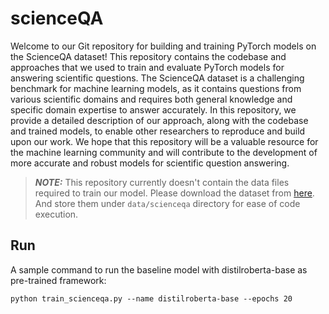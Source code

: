 # scienceQA
Welcome to our Git repository for building and training PyTorch models on the ScienceQA dataset! This repository contains the codebase and approaches that we used to train and evaluate PyTorch models for answering scientific questions. The ScienceQA dataset is a challenging benchmark for machine learning models, as it contains questions from various scientific domains and requires both general knowledge and specific domain expertise to answer accurately. In this repository, we provide a detailed description of our approach, along with the codebase and trained models, to enable other researchers to reproduce and build upon our work. We hope that this repository will be a valuable resource for the machine learning community and will contribute to the development of more accurate and robust models for scientific question answering.

> **_NOTE:_** This repository currently doesn't contain the data files required to train our model. Please download the dataset from [here](https://scienceqa.github.io/#download). And store them under ```data/scienceqa``` directory for ease of code execution.

## Run
A sample command to run the baseline model with distilroberta-base as pre-trained framework:
```
python train_scienceqa.py --name distilroberta-base --epochs 20
```
